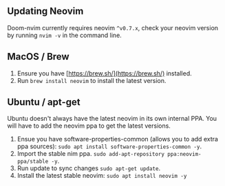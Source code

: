 ## Updating Neovim

Doom-nvim currently requires neovim `^v0.7.x`, check your neovim version by running `nvim -v` in the command line.

## MacOS / Brew

1. Ensure you have [https://brew.sh/](https://brew.sh/) installed.
2. Run `brew install neovim` to install the latest version.

## Ubuntu / apt-get

Ubuntu doesn't always have the latest neovim in its own internal PPA.  You will have to add the neovim ppa to get the latest versions.

1. Ensue you have software-properties-common (allows you to add extra ppa sources): `sudo apt install software-properties-common -y`.
2. Import the stable nim ppa. `sudo add-apt-repository ppa:neovim-ppa/stable -y`.
3. Run update to sync changes `sudo apt-get update`.
4. Install the latest stable neovim: `sudo apt install neovim -y`
